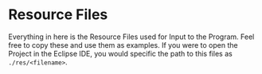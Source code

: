 Resource Files
==============

Everything in here is the Resource Files used for Input to the Program. Feel free to copy these and use them as examples. If you were to open the Project in the Eclipse IDE, you would specific the path to this files as `./res/<filename>`.
